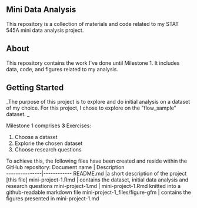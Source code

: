 ## Mini Data Analysis

This repository is a collection of materials and code related to my STAT 545A mini data analysis project.

## About

This repository contains the work I've done until Milestone 1. It includes data, code, and figures related to my analysis.

## Getting Started

_The purpose of this project is to explore and do initial analysis on a dataset of my choice. For this project, I chose to explore on the "flow_sample" dataset. _

Milestone 1 comprises **3** Exercises:
1. Choose a dataset
2. Explorie the chosen dataset
3. Choose research questions

To achieve this, the following files have been created and reside within the GitHub repository:
Document name  | Description     
---------------|------------
README.md |a short description of the project [this file]
mini-project-1.Rmd | contains the dataset, initial data analysis and research questions
mini-project-1.md | mini-project-1.Rmd knitted into a github-readable markdown file
mini-project-1_files/figure-gfm | contains the figures presented in mini-project-1.md


